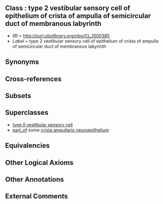 
## Class : type 2 vestibular sensory cell of epithelium of crista of ampulla of semicircular duct of membranous labyrinth

 * *IRI* = http://purl.obolibrary.org/obo/CL_1000385
 * *Label* = type 2 vestibular sensory cell of epithelium of crista of ampulla of semicircular duct of membranous labyrinth

## Synonyms


## Cross-references


## Subsets


## Superclasses

 * [type II vestibular sensory cell](../../CL/69/CL_0002069.md)
 * [part_of](../../BFO/50/BFO_0000050.md) some [crista ampullaris neuroepithelium](../../UBERON/35/UBERON_0006935.md)

## Equivalencies


## Other Logical Axioms


## Other Annotations


## External Comments

